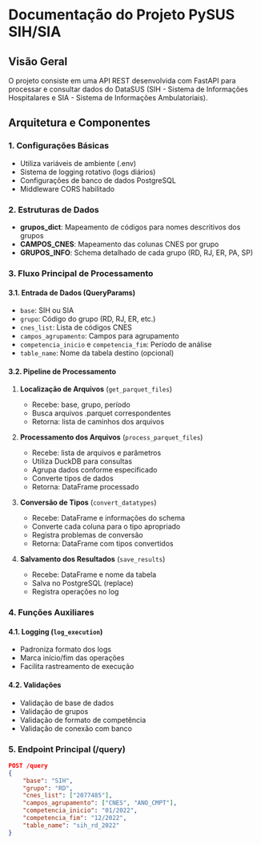 # Documentação do Projeto PySUS SIH/SIA

## Visão Geral
O projeto consiste em uma API REST desenvolvida com FastAPI para processar e consultar dados do DataSUS (SIH - Sistema de Informações Hospitalares e SIA - Sistema de Informações Ambulatoriais).

## Arquitetura e Componentes

### 1. Configurações Básicas
- Utiliza variáveis de ambiente (.env)
- Sistema de logging rotativo (logs diários)
- Configurações de banco de dados PostgreSQL
- Middleware CORS habilitado

### 2. Estruturas de Dados
- **grupos_dict**: Mapeamento de códigos para nomes descritivos dos grupos
- **CAMPOS_CNES**: Mapeamento das colunas CNES por grupo
- **GRUPOS_INFO**: Schema detalhado de cada grupo (RD, RJ, ER, PA, SP)

### 3. Fluxo Principal de Processamento

#### 3.1. Entrada de Dados (QueryParams)
- `base`: SIH ou SIA
- `grupo`: Código do grupo (RD, RJ, ER, etc.)
- `cnes_list`: Lista de códigos CNES
- `campos_agrupamento`: Campos para agrupamento
- `competencia_inicio` e `competencia_fim`: Período de análise
- `table_name`: Nome da tabela destino (opcional)

#### 3.2. Pipeline de Processamento

1. **Localização de Arquivos** (`get_parquet_files`)
   - Recebe: base, grupo, período
   - Busca arquivos .parquet correspondentes
   - Retorna: lista de caminhos dos arquivos

2. **Processamento dos Arquivos** (`process_parquet_files`)
   - Recebe: lista de arquivos e parâmetros
   - Utiliza DuckDB para consultas
   - Agrupa dados conforme especificado
   - Converte tipos de dados
   - Retorna: DataFrame processado

3. **Conversão de Tipos** (`convert_datatypes`)
   - Recebe: DataFrame e informações do schema
   - Converte cada coluna para o tipo apropriado
   - Registra problemas de conversão
   - Retorna: DataFrame com tipos convertidos

4. **Salvamento dos Resultados** (`save_results`)
   - Recebe: DataFrame e nome da tabela
   - Salva no PostgreSQL (replace)
   - Registra operações no log

### 4. Funções Auxiliares

#### 4.1. Logging (`log_execution`)
- Padroniza formato dos logs
- Marca início/fim das operações
- Facilita rastreamento de execução

#### 4.2. Validações
- Validação de base de dados
- Validação de grupos
- Validação de formato de competência
- Validação de conexão com banco

### 5. Endpoint Principal (/query)

```json
POST /query
{
    "base": "SIH",
    "grupo": "RD",
    "cnes_list": ["2077485"],
    "campos_agrupamento": ["CNES", "ANO_CMPT"],
    "competencia_inicio": "01/2022",
    "competencia_fim": "12/2022",
    "table_name": "sih_rd_2022"
}